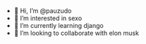 - 👋 Hi, I’m @pauzudo
- 👀 I’m interested in sexo
- 🌱 I’m currently learning django
- 💞️ I’m looking to collaborate with elon musk
<!---
pauzudo/pauzudo is a ✨ special ✨ repository because its `README.md` (this file) appears on your GitHub profile.
You can click the Preview link to take a look at your changes.
--->
